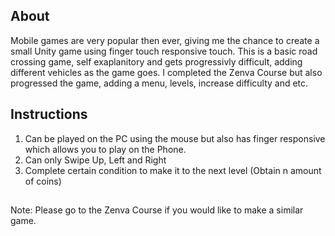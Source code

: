 ## About
Mobile games are very popular then ever, giving me the chance to create a small Unity game using finger touch responsive touch. This is a basic road crossing game, self exaplanitory and gets progressivly difficult, adding different vehicles as the game goes. I completed the Zenva Course but also progressed the game, adding a menu, levels, increase difficulty and etc.

## Instructions
1. Can be played on the PC using the mouse but also has finger responsive which allows you to play on the Phone. 
2. Can only Swipe Up, Left and Right
3. Complete certain condition to make it to the next level (Obtain n amount of coins)

##
Note: Please go to the Zenva Course if you would like to make a similar game.
